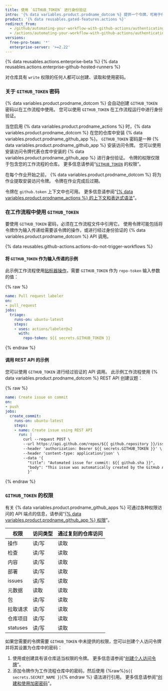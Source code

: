 ```yaml
---
title: 使用 `GITHUB_TOKEN` 进行身份验证
intro: '{% data variables.product.prodname_dotcom %} 提供一个令牌，可用于代表 {% data variables.product.prodname_actions %} 进行身份验证。'
product: '{% data reusables.gated-features.actions %}'
redirect_from:
  - /github/automating-your-workflow-with-github-actions/authenticating-with-the-github_token
  - /actions/automating-your-workflow-with-github-actions/authenticating-with-the-github_token
versions:
  free-pro-team: '*'
  enterprise-server: '>=2.22'
---
```


{% data reusables.actions.enterprise-beta %}
{% data reusables.actions.enterprise-github-hosted-runners %}

对仓库具有 `write` 权限的任何人都可以创建、读取和使用密码。

### 关于 `GITHUB_TOKEN` 密码

{% data variables.product.prodname_dotcom %} 会自动创建 `GITHUB_TOKEN` 密码以在工作流程中使用。 您可以使用 `GITHUB_TOKEN` 在工作流程运行中进行身份验证。

当您启用 {% data variables.product.prodname_actions %} 时，{% data variables.product.prodname_dotcom %} 在您的仓库中安装 {% data variables.product.prodname_github_app %}。 `GITHUB_TOKEN` 密码是一种 {% data variables.product.prodname_github_app %} 安装访问令牌。 您可以使用安装访问令牌代表仓库中安装的 {% data variables.product.prodname_github_app %} 进行身份验证。 令牌的权限仅限于包含您的工作流程的仓库。 更多信息请参阅“[`GITHUB_TOKEN`](#permissions-for-the-github_token) 的权限”。

在每个作业开始之前， {% data variables.product.prodname_dotcom %} 将为作业提取安装访问令牌。 令牌在作业完成后过期。

令牌在 `github.token` 上下文中也可用。 更多信息请参阅“[{% data variables.product.prodname_actions %} 的上下文和表达式语法](/actions/reference/context-and-expression-syntax-for-github-actions#github-context)”。

### 在工作流程中使用 `GITHUB_TOKEN`

要使用 `GITHUB_TOKEN` 密码，必须在工作流程文件中引用它。 使用令牌可能包括将令牌作为输入传递给需要该令牌的操作，或进行经过身份验证的 {% data variables.product.prodname_dotcom %} API 调用。

{% data reusables.github-actions.actions-do-not-trigger-workflows %}

#### 将 `GITHUB_TOKEN` 作为输入传递的示例

此示例工作流程使用[贴标器操作](https://github.com/actions/labeler)，需要 `GITHUB_TOKEN` 作为 `repo-token` 输入参数的值：

  {% raw %}
  ```yaml
  name: Pull request labeler
  on:
  - pull_request
  jobs:
    triage:
      runs-on: ubuntu-latest
      steps:
      - uses: actions/labeler@v2
        with:
          repo-token: ${{ secrets.GITHUB_TOKEN }}
  ```
  {% endraw %}

#### 调用 REST API 的示例

您可以使用 `GITHUB_TOKEN` 进行经过验证的 API 调用。 此示例工作流程使用 {% data variables.product.prodname_dotcom %} REST API 创建议题：

  {% raw %}
  ```yaml
  name: Create issue on commit
  on:
  - push
  jobs:
    create_commit:
      runs-on: ubuntu-latest
      steps:
      - name: Create issue using REST API
        run: |
          curl --request POST \
          --url https://api.github.com/repos/${{ github.repository }}/issues \
          --header 'authorization: Bearer ${{ secrets.GITHUB_TOKEN }}' \
          --header 'content-type: application/json' \
          --data '{
            "title": "Automated issue for commit: ${{ github.sha }}",
            "body": "This issue was automatically created by the GitHub Action workflow **${{ github.workflow }}**. \n\n 提交哈希是： _${{ github.sha }}_"
            }'
  ```
  {% endraw %}

### `GITHUB_TOKEN` 的权限

有关 {% data variables.product.prodname_github_apps %} 可通过各种权限访问的 API 端点的信息，请参阅“[{% data variables.product.prodname_github_app %} 权限](/v3/apps/permissions/)”。

| 权限       | 访问类型 | 通过复刻的仓库访问 |
| -------- | ---- | --------- |
| 操作       | 读/写  | 读取        |
| 检查       | 读/写  | 读取        |
| 内容       | 读/写  | 读取        |
| 部署       | 读/写  | 读取        |
| issues   | 读/写  | 读取        |
| 元数据      | 读取   | 读取        |
| 包        | 读/写  | 读取        |
| 拉取请求     | 读/写  | 读取        |
| 仓库项目     | 读/写  | 读取        |
| statuses | 读/写  | 读取        |

如果您需要的令牌需要 `GITHUB_TOKEN` 中未提供的权限，您可以创建个人访问令牌并将其设置为仓库中的密码：

1. 使用或创建具有该仓库适当权限的令牌。 更多信息请参阅“[创建个人访问令牌](/github/authenticating-to-github/creating-a-personal-access-token)”。
1. 添加令牌作为工作流程仓库中的密码，然后使用 {%raw%}`${{ secrets.SECRET_NAME }}`{% endraw %} 语法进行引用。 更多信息请参阅“[创建和使用加密密码](/github/automating-your-workflow-with-github-actions/creating-and-using-encrypted-secrets)”。
